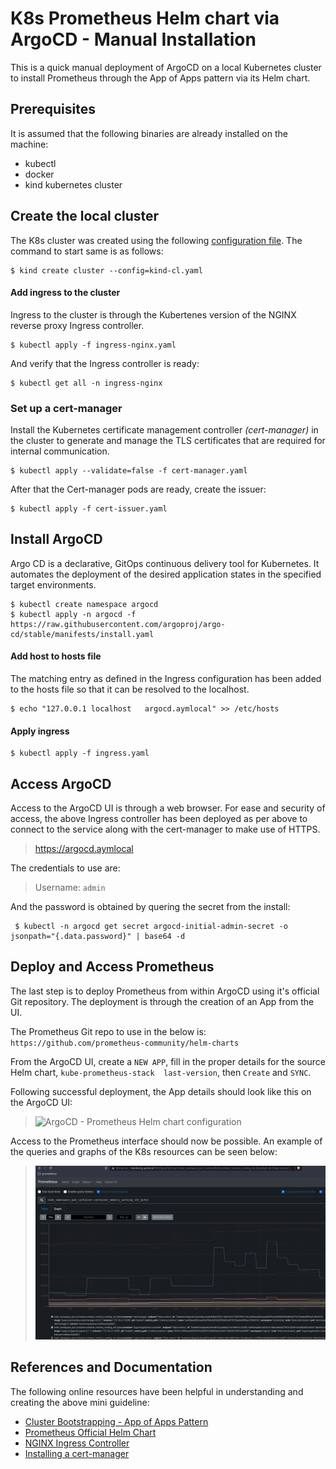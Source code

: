 # K8s Prometheus Helm chart via ArgoCD - Manual Installation

This is a quick manual deployment of ArgoCD on a local Kubernetes cluster to install Prometheus through the App of Apps pattern via its Helm chart.

 ## Prerequisites

It is assumed that the following binaries are already installed on the machine:
- kubectl
- docker
- kind kubernetes cluster

## Create the local cluster 

The K8s cluster was created using the following [configuration file](kind-cl.yaml). The command to start same is as follows:

```
$ kind create cluster --config=kind-cl.yaml
```

#### Add ingress to the cluster
Ingress to the cluster is through the Kubertenes version of the NGINX reverse proxy Ingress controller.

```
$ kubectl apply -f ingress-nginx.yaml
```
And verify that the Ingress controller is ready:
```
$ kubectl get all -n ingress-nginx 
```
    
### Set up a cert-manager
Install the Kubernetes certificate management controller _(cert-manager)_ in the cluster to generate and manage the TLS certificates that are required for internal communication. 

```
$ kubectl apply --validate=false -f cert-manager.yaml
```
After that the Cert-manager pods are ready, create the issuer:
```
$ kubectl apply -f cert-issuer.yaml
```

## Install ArgoCD 
Argo CD is a declarative, GitOps continuous delivery tool for Kubernetes. It automates the deployment of the desired application states in the specified target environments.

```
$ kubectl create namespace argocd 
$ kubectl apply -n argocd -f https://raw.githubusercontent.com/argoproj/argo-cd/stable/manifests/install.yaml
```
#### Add host to hosts file
The matching entry as defined in the Ingress configuration has been added to the hosts file so that it can be resolved to the localhost.
```
$ echo "127.0.0.1 localhost   argocd.aymlocal" >> /etc/hosts
```
#### Apply ingress
``` 
$ kubectl apply -f ingress.yaml
```

## Access ArgoCD

Access to the ArgoCD UI is through a web browser. For ease and security of access, the above Ingress controller has been deployed as per above to connect to the service along with the cert-manager to make use of HTTPS. 

> https://argocd.aymlocal

The credentials to use are:

> Username: `admin`

And the password is obtained by quering the secret from the install:

```
 $ kubectl -n argocd get secret argocd-initial-admin-secret -o jsonpath="{.data.password}" | base64 -d
```

## Deploy and Access Prometheus

The last step is to deploy Prometheus from within ArgoCD using it's official Git repository. The deployment is through the creation of an App from the UI.

The Prometheus Git repo to use in the below is:
`https://github.com/prometheus-community/helm-charts`

From the ArgoCD UI, create a `NEW APP`, fill in the proper details for the source Helm chart, `kube-prometheus-stack  last-version`, then `Create` and `SYNC`.

Following successful deployment, the App details should look like this on the ArgoCD UI:

> ![ArgoCD - Prometheus Helm chart configuration](prometheus.app.png "ArgoCD - Prometheus Helm chart 
configuration")

Access to the Prometheus interface should now be possible. An example of the queries and graphs of the K8s resources can be seen below:

> ![Prometheus Metrics](prometheus-metrics.png "Preometheus Graphs and Metrics")


## References and Documentation

The following online resources have been helpful in understanding and creating the above mini guideline:

- [Cluster Bootstrapping - App of Apps Pattern](https://argoproj.github.io/argo-cd/operator-manual/cluster-bootstrapping/)
- [Prometheus Official Helm Chart](https://prometheus-community.github.io/helm-charts/)
- [NGINX Ingress Controller](https://github.com/kubernetes/ingress-nginx)
- [Installing a cert-manager](https://www.ibm.com/docs/en/app-connect/containers_cd?topic=kubernetes-installing-cert-manager-in-your-cluster)